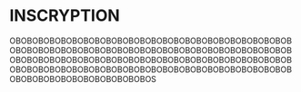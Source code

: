 # INSCRYPTION

OBOBOBOBOBOBOBOBOBOBOBOBOBOBOBOBOBOBOBOBOBOBOBOBOBOBOBOBOBOBOBOBOBOBOBOBOBOBOBOBOBOBOBOBOBOBOBOBOBOBOBOBOBOBOBOBOBOBOBOBOBOBOBOBOBOBOBOBOBOBOBOBOBOBOBOBOBOBOBOBOBOBOBOBOBOBOBOBOBOBOBOBOBOBOBOBOBOBOBOBOBOBOBOBOBOBOBOBOBOBOBOBOS

